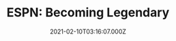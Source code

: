 ---
collection_archive: false
collection_category:
  - Studio
  - Editorial
  - Motion
  - Lifestyle
  - Sports + Athletes
  - Portraits
collection_content: 
collection_cover: https://d1sf55qlb7p6hz.cloudfront.net/espn_booker-16.jpg
collection_cover_mobile: https://d1sf55qlb7p6hz.cloudfront.net/verticalcover-49.jpg
collection_description: >-
  _The Rise of Devin Booker: Kobe mentored him. Chris Paul challenged him. Now
  the Phoenix Suns Guard is on a quest to become legendary._ Go
  [here](https://www.espn.com/espn/feature/story/_/id/30800991/the-rise-devin-booker)
  to read Michael Willbon's profile on Devin Booker. 
collection_description_alignment: left
collection_filter: Commissioned + Stock
collection_hidden: false
collection_meta: Devin Booker Cover Story
collection_meta_2: 
collection_preview:
  - https://d1sf55qlb7p6hz.cloudfront.net/booke-thumb-cover-3.jpg
  - https://d1sf55qlb7p6hz.cloudfront.net/booke-thumb-cover-1.jpg
  - https://d1sf55qlb7p6hz.cloudfront.net/booke-thumb-cover-2.jpg
  - https://d1sf55qlb7p6hz.cloudfront.net/booke-thumb-cover-4.jpg
cover_image: 
date: 2021-02-10T03:16:07.000Z
description: 
hide_footer: true 
navigation_theme: white
px_extra: true
row_alignment: between
slug: espn-booker
theme_color: EAC5BF
theme_color_all_works: 
title: 'ESPN: Becoming Legendary'
seo:
  meta_description: 
  meta_title: 
collection_awards:
  - content: |-
      **2019**  
      AP 35: American Photography Annual 35  
      Best Personal Work Series:  
      "Phoenix: A Dystopian Legoland That Tastes Like Candy"
    icon: 
    template: popup-text-element
    url: 
collection_exhibition:
  - content: |-
      **2019**  
      AP 35: American Photography Annual 35  
      Best Personal Work Series:  
      "Phoenix: A Dystopian Legoland That Tastes Like Candy"
    icon: 
    template: popup-text-element
    url: 
collection_blocks:
  - _bookshop_name: collections/media-row-start
    row_alignment: between
  - _bookshop_name: collections/media-motion
    align_y: start
    block_aspect_ratio: 3x4
    caption: 
    color: D7D7D7
    image: 
    margin_left: 15
    margin_right: 0
    margin_y: 100
    show_controls: false
    template: block-media-motion
    vimeo_id: 0510464600
    width: 40
  - _bookshop_name: collections/media-element
    align_y:  
    caption: 
    color: EDD7B2
    image: https://d1sf55qlb7p6hz.cloudfront.net/espn_booker-1.jpg
    margin_left: 30
    margin_right: 0
    margin_y: 100
    width: 66
  - _bookshop_name: collections/media-row
    row_alignment: between
  - _bookshop_name: collections/media-element
    align_y:  
    caption: 
    color: E2CFEF
    image: https://d1sf55qlb7p6hz.cloudfront.net/espn_booker-2.jpg
    margin_left: 5
    margin_right: 0
    margin_y: 100
    width: 40
  - _bookshop_name: collections/media-element
    align_y:  
    caption: 
    color: CDF3EC
    image: https://d1sf55qlb7p6hz.cloudfront.net/espn_booker-3.jpg
    margin_left: 0
    margin_right: 15
    margin_y: 400
    width: 33
  - _bookshop_name: collections/media-row
    row_alignment: between
  - _bookshop_name: collections/media-element
    align_y:  
    caption: 
    color: F9D5D3
    image: https://d1sf55qlb7p6hz.cloudfront.net/espn_booker-4.jpg
    margin_left: 20
    margin_right: 0
    margin_y: 100
    width: 50
  - _bookshop_name: collections/media-row
    row_alignment: between
  - _bookshop_name: collections/media-element
    align_y:  
    caption: 
    color: D9E3F4
    image: https://d1sf55qlb7p6hz.cloudfront.net/espn_booker-5.jpg
    margin_left: 0
    margin_right: 0
    margin_y: 100
    width: 30
  - _bookshop_name: collections/media-element
    align_y:  
    caption: 
    color: E6F3E6
    image: https://d1sf55qlb7p6hz.cloudfront.net/espn_booker-6.jpg
    margin_left: 0
    margin_right: 0
    margin_y: 400
    width: 60
  - _bookshop_name: collections/media-row
    row_alignment: between
  - _bookshop_name: collections/media-element
    align_y:  
    caption: 
    color: CFF1F3
    image: https://d1sf55qlb7p6hz.cloudfront.net/espn_booker-7.jpg
    margin_left: 0
    margin_right: 0
    margin_y: 50
    width: 50
  - _bookshop_name: collections/media-element
    align_y:  
    caption: 
    color: FFE5C9
    image: https://d1sf55qlb7p6hz.cloudfront.net/espn_booker-8.jpg
    margin_left: 0
    margin_right: 5
    margin_y: 500
    width: 40
  - _bookshop_name: collections/media-row
    row_alignment: between
  - _bookshop_name: collections/media-element
    align_y:  
    caption: 
    color: EBD1EF
    image: https://d1sf55qlb7p6hz.cloudfront.net/espn_booker-9.jpg
    margin_left: 35
    margin_right: 0
    margin_y: 100
    width: 40
  - _bookshop_name: collections/media-row
    row_alignment: between
  - _bookshop_name: collections/media-element
    align_y:  
    caption: 
    color: CEF8E1
    image: https://d1sf55qlb7p6hz.cloudfront.net/espn_booker-10.jpg
    margin_left: 5
    margin_right: 0
    margin_y: 100
    width: 60
  - _bookshop_name: collections/media-row
    row_alignment: between
  - _bookshop_name: collections/media-element
    align_y:  
    caption: 
    color: F9D4C0
    image: https://d1sf55qlb7p6hz.cloudfront.net/espn_booker-11.jpg
    margin_left: 40
    margin_right: 0
    margin_y: 100
    width: 55
  - _bookshop_name: collections/media-row
    row_alignment: between
  - _bookshop_name: collections/media-element
    align_y:  
    caption: 
    color: F4D4D3
    image: https://d1sf55qlb7p6hz.cloudfront.net/espn_booker-12.jpg
    margin_left: 15
    margin_right: 0
    margin_y: 300
    width: 40
  - _bookshop_name: collections/media-element
    align_y:  
    caption: 
    color: C2F4F4
    image: https://d1sf55qlb7p6hz.cloudfront.net/espn_booker-13.jpg
    margin_left: 0
    margin_right: 10
    margin_y: 100
    width: 30
  - _bookshop_name: collections/media-row
    row_alignment: between
  - _bookshop_name: collections/media-motion
    align_y: start
    block_aspect_ratio: 
    caption: 
    color: 
    image: 
    margin_left: 40
    margin_right: 0
    margin_y: 100
    show_controls: false
    template: block-media-motion
    vimeo_id: 0515559092
    width: 33
  - _bookshop_name: collections/media-row
    row_alignment: between
  - _bookshop_name: collections/media-element
    align_y:  
    caption: 
    color: ECD8F3
    image: https://d1sf55qlb7p6hz.cloudfront.net/espn_booker-20.jpg
    margin_left: 20
    margin_right: 0
    margin_y: 100
    width: 45
  - _bookshop_name: collections/media-row
    row_alignment: between
  - _bookshop_name: collections/media-element
    align_y:  
    caption: 
    color: D7F9D5
    image: https://d1sf55qlb7p6hz.cloudfront.net/espn_booker-15.jpg
    margin_left: 0
    margin_right: 0
    margin_y: 100
    width: 55
  - _bookshop_name: collections/media-element
    align_y:  
    caption: 
    color: F6F4D2
    image: https://d1sf55qlb7p6hz.cloudfront.net/espn_booker-16.jpg
    margin_left: 0
    margin_right: 5
    margin_y: 700
    width: 33
  - _bookshop_name: collections/media-row
    row_alignment: between
  - _bookshop_name: collections/media-element
    align_y:  
    caption: 
    color: CFF7F2
    image: https://d1sf55qlb7p6hz.cloudfront.net/espn_booker-17.jpg
    margin_left: 15
    margin_right: 0
    margin_y: 100
    width: 70
  - _bookshop_name: collections/media-row
    row_alignment: between
  - _bookshop_name: collections/media-element
    align_y:  
    caption: 
    color: F0D0CF
    image: https://d1sf55qlb7p6hz.cloudfront.net/espn_booker-18.jpg
    margin_left: 25
    margin_right: 0
    margin_y: 100
    width: 45
  - _bookshop_name: collections/media-row
    row_alignment: between
  - _bookshop_name: collections/media-motion
    align_y: start
    block_aspect_ratio: 
    caption: 
    color: 
    image: 
    margin_left: 5
    margin_right: 0
    margin_y: 100
    show_controls: false
    template: block-media-motion
    vimeo_id: 515559208
    width: 80
  - _bookshop_name: collections/media-row
    row_alignment: between
  - _bookshop_name: collections/media-element
    align_y: start
    background_color: 
    background_image_toggle: false
    block: media-text
    caption_css: 
    font_weight: normal
    image: 
    image_css: 
    margin_left: 15
    margin_right: 0
    margin_y: 300
    parallax: true
    template: block-media-text
    text: Written By Michael Willbon
    text_alignment: left
    text_color: 
    text_size: 4xl
    text_tracking: normal
    width: 30
  - _bookshop_name: collections/media-element
    align_y:  
    caption: 
    color: F4ECCE
    image: https://d1sf55qlb7p6hz.cloudfront.net/espn_booker-19.jpg
    margin_left: 0
    margin_right: 5
    margin_y: 100
    width: 50
  - _bookshop_name: collections/media-row-end
collection_press:
  - content: |-
      **2019**  
      AP 35: American Photography Annual 35  
      Best Personal Work Series:  
      "Phoenix: A Dystopian Legoland That Tastes Like Candy"
    icon: 
    template: popup-text-element
    url: 
---